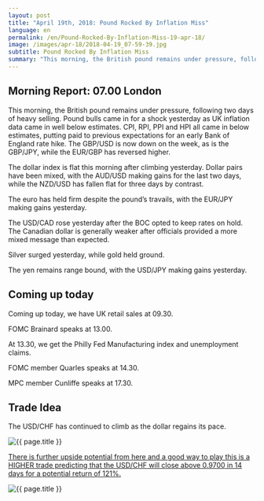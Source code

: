 ```yaml
---
layout: post
title: "April 19th, 2018: Pound Rocked By Inflation Miss"
language: en
permalink: /en/Pound-Rocked-By-Inflation-Miss-19-apr-18/
image: /images/apr-18/2018-04-19_07-59-39.jpg
subtitle: Pound Rocked By Inflation Miss
summary: "This morning, the British pound remains under pressure, following two days of heavy selling. Pound bulls came in for a shock yesterday as UK inflation data came in well below estimates. CPI, RPI, PPI and HPI all came in below estimates, putting paid to previous expectations for an early Bank of England rate hike"
---
```

## Morning Report: 07.00 London

This morning, the British pound remains under pressure, following two days of heavy selling. Pound bulls came in for a shock yesterday as UK inflation data came in well below estimates. CPI, RPI, PPI and HPI all came in below estimates, putting paid to previous expectations for an early Bank of England rate hike. The GBP/USD is now down on the week, as is the GBP/JPY, while the EUR/GBP has reversed higher. 

The dollar index is flat this morning after climbing yesterday. Dollar pairs have been mixed, with the AUD/USD making gains for the last two days, while the NZD/USD has fallen flat for three days by contrast. 

The euro has held firm despite the pound’s travails, with the EUR/JPY making gains yesterday. 

The USD/CAD rose yesterday after the BOC opted to keep rates on hold. The Canadian dollar is generally weaker after officials provided a more mixed message than expected. 

Silver surged yesterday, while gold held ground. 

The yen remains range bound, with the USD/JPY making gains yesterday. 

## Coming up today 

Coming up today, we have UK retail sales at 09.30. 

FOMC Brainard speaks at 13.00. 

At 13.30, we get the Philly Fed Manufacturing index and unemployment claims. 

FOMC member Quarles speaks at 14.30. 

MPC member Cunliffe speaks at 17.30. 

## Trade Idea

The USD/CHF has continued to climb as the dollar regains its pace.

<img class="post-image" src="{{ site.url }}/images/apr-18/2018-04-19_07-59-39.jpg" alt="{{ page.title }}" title="{{ page.title }}">

<a href="%LINK%%?currency=GBP&market=forex&underlying=frxUSDCHF&formname=higherlower&duration_amount=14&duration_units=d&amount=10&amount_type=payout&expiry_type=duration&barrier=0.9700" target="_blank">There is further upside potential from here and a good way to play this is a HIGHER trade predicting that the USD/CHF will close above 0.9700 in 14 days for a potential return of 121%.</a>

<img class="post-image" src="{{ site.url }}/images/apr-18/2018-04-19_08-01-52.jpg" alt="{{ page.title }}" title="{{ page.title }}">
